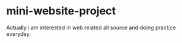 # mini-website-project
Actually i am interested in web related all source and doing practice everyday. 
